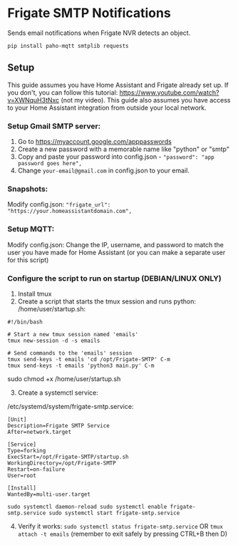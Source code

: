 # Frigate SMTP Notifications
Sends email notifications when Frigate NVR detects an object.

`pip install paho-mqtt smtplib requests`

## Setup
This guide assumes you have Home Assistant and Frigate already set up. If you don't, you can follow this tutorial: https://www.youtube.com/watch?v=XWNquH3tNxc (not my video).
This guide also assumes you have access to your Home Assistant integration from outside your local network.

### Setup Gmail SMTP server:
1. Go to https://myaccount.google.com/apppasswords
2. Create a new password with a memorable name like "python" or "smtp"
3. Copy and paste your password into config.json - `"password": "app password goes here",`
4. Change `your-email@gmail.com` in config.json to your email.

### Snapshots:
Modify config.json:
   `"frigate_url": "https://your.homeassistantdomain.com",`

### Setup MQTT:
Modify config.json:
  Change the IP, username, and password to match the user you have made for Home Assistant (or you can make a separate user for this script)

### Configure the script to run on startup (DEBIAN/LINUX ONLY)
1. Install tmux
2. Create a script that starts the tmux session and runs python:
/home/user/startup.sh:
```
#!/bin/bash

# Start a new tmux session named 'emails'
tmux new-session -d -s emails

# Send commands to the 'emails' session
tmux send-keys -t emails 'cd /opt/Frigate-SMTP' C-m
tmux send-keys -t emails 'python3 main.py' C-m
```

sudo chmod +x /home/user/startup.sh

3. Create a systemctl service:

/etc/systemd/system/frigate-smtp.service:
```
[Unit]
Description=Frigate SMTP Service
After=network.target

[Service]
Type=forking
ExecStart=/opt/Frigate-SMTP/startup.sh
WorkingDirectory=/opt/Frigate-SMTP
Restart=on-failure
User=root

[Install]
WantedBy=multi-user.target
```

`sudo systemctl daemon-reload
sudo systemctl enable frigate-smtp.service
sudo systemctl start frigate-smtp.service`

4. Verify it works:
`sudo systemctl status frigate-smtp.service`
OR
`tmux attach -t emails` (remember to exit safely by pressing CTRL+B then D)
